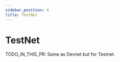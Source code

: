 ```yaml
---
sidebar_position: 4
title: TestNet
---
```


# TestNet <!-- omit in toc -->

TODO_IN_THIS_PR: Same as Devnet but for Testnet.
